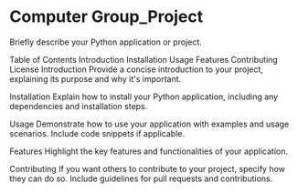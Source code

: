 # Computer Group_Project
Briefly describe your Python application or project.

Table of Contents
Introduction
Installation
Usage
Features
Contributing
License
Introduction
Provide a concise introduction to your project, explaining its purpose and why it's important.

Installation
Explain how to install your Python application, including any dependencies and installation steps.

Usage
Demonstrate how to use your application with examples and usage scenarios. Include code snippets if applicable.

Features
Highlight the key features and functionalities of your application.

Contributing
If you want others to contribute to your project, specify how they can do so. Include guidelines for pull requests and contributions.
